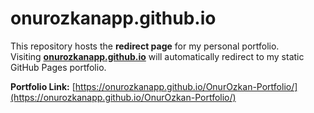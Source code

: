 # onurozkanapp.github.io

This repository hosts the **redirect page** for my personal portfolio.  
Visiting **[onurozkanapp.github.io](https://onurozkanapp.github.io)** will automatically redirect to my static GitHub Pages portfolio.  

**Portfolio Link:** [https://onurozkanapp.github.io/OnurOzkan-Portfolio/](https://onurozkanapp.github.io/OnurOzkan-Portfolio/)
